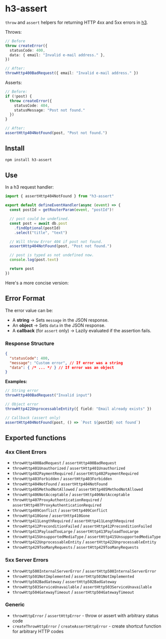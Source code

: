 # h3-assert

`throw` and `assert` helpers for returning HTTP 4xx and 5xx errors in [h3](https://h3.unjs.io/).

Throws:

```ts
// Before
throw createError({
  statusCode: 400,
  data: { email: "Invalid e-mail address." },
})

// After:
throwHttp400BadRequest({ email: "Invalid e-mail address." })
```

Asserts:

```ts
// Before:
if (!post) {
  throw createError({
    statusCode: 404,
    statusMessage: "Post not found."
  })
}

// After:
assertHttp404NotFound(post, "Post not found.")
```

## Install

```sh
npm install h3-assert
```

## Use

In a h3 request handler:

```ts
import { assertHttp404NotFound } from "h3-assert"

export default defineEventHandler(async (event) => {
  const postId = getRouterParam(event, "postId")!

  // post could be undefined.
  const post = await db.post
    .findOptional(postId)
    .select("title", "text")

  // Will throw Error 404 if post not found.
  assertHttp404NotFound(post, "Post not found.")

  // post is typed as not undefined now.
  console.log(post.text)

  return post
})
```

Here's a more concise version:

## Error Format

The error value can be:

- A **string** → Sets `message` in the JSON response.
- An **object** → Sets `data` in the JSON response.
- A **callback** (for `assert` only) → Lazily evaluated if the assertion fails.

### Response Structure

```json
{
  "statusCode": 400,
  "message": "Custom error", // If error was a string
  "data": { /* ... */ } // If error was an object
}
```

**Examples:**

```ts
// String error
throwHttp400BadRequest("Invalid input")

// Object error
throwHttp422UnprocessableEntity({ field: "Email already exists" })

// Callback (assert only)
assertHttp404NotFound(post, () => `Post ${postId} not found`)
```

## Exported functions

### 4xx Client Errors

- `throwHttp400BadRequest` / `assertHttp400BadRequest`
- `throwHttp401Unauthorized` / `assertHttp401Unauthorized`
- `throwHttp402PaymentRequired` / `assertHttp402PaymentRequired`
- `throwHttp403Forbidden` / `assertHttp403Forbidden`
- `throwHttp404NotFound` / `assertHttp404NotFound`
- `throwHttp405MethodNotAllowed` / `assertHttp405MethodNotAllowed`
- `throwHttp406NotAcceptable` / `assertHttp406NotAcceptable`
- `throwHttp407ProxyAuthenticationRequired` / `assertHttp407ProxyAuthenticationRequired`
- `throwHttp409Conflict` / `assertHttp409Conflict`
- `throwHttp410Gone` / `assertHttp410Gone`
- `throwHttp411LengthRequired` / `assertHttp411LengthRequired`
- `throwHttp412PreconditionFailed` / `assertHttp412PreconditionFailed`
- `throwHttp413PayloadTooLarge` / `assertHttp413PayloadTooLarge`
- `throwHttp415UnsupportedMediaType` / `assertHttp415UnsupportedMediaType`
- `throwHttp422UnprocessableEntity` / `assertHttp422UnprocessableEntity`
- `throwHttp429TooManyRequests` / `assertHttp429TooManyRequests`

### 5xx Server Errors

- `throwHttp500InternalServerError` / `assertHttp500InternalServerError`
- `throwHttp501NotImplemented` / `assertHttp501NotImplemented`
- `throwHttp502BadGateway` / `assertHttp502BadGateway`
- `throwHttp503ServiceUnavailable` / `assertHttp503ServiceUnavailable`
- `throwHttp504GatewayTimeout` / `assertHttp504GatewayTimeout`

### Generic

- `throwHttpError` / `assertHttpError` - throw or assert with arbitrary status code
- `createThrowHttpError` / `createAssertHttpError` - create shortcut function for arbitrary HTTP codes
